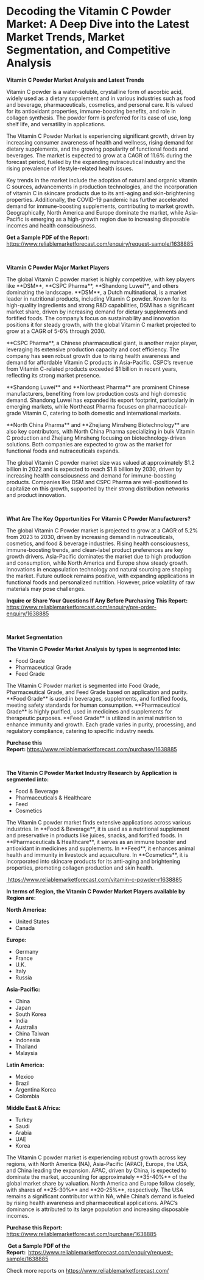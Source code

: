 <p><h1>Decoding the Vitamin C Powder Market: A Deep Dive into the Latest Market Trends, Market Segmentation, and Competitive Analysis</h1></p><p><strong>Vitamin C Powder Market Analysis and Latest Trends</strong></p>
<p><p>Vitamin C powder is a water-soluble, crystalline form of ascorbic acid, widely used as a dietary supplement and in various industries such as food and beverage, pharmaceuticals, cosmetics, and personal care. It is valued for its antioxidant properties, immune-boosting benefits, and role in collagen synthesis. The powder form is preferred for its ease of use, long shelf life, and versatility in applications.</p><p>The Vitamin C Powder Market is experiencing significant growth, driven by increasing consumer awareness of health and wellness, rising demand for dietary supplements, and the growing popularity of functional foods and beverages. The market is expected to grow at a CAGR of 11.6% during the forecast period, fueled by the expanding nutraceutical industry and the rising prevalence of lifestyle-related health issues.</p><p>Key trends in the market include the adoption of natural and organic vitamin C sources, advancements in production technologies, and the incorporation of vitamin C in skincare products due to its anti-aging and skin-brightening properties. Additionally, the COVID-19 pandemic has further accelerated demand for immune-boosting supplements, contributing to market growth. Geographically, North America and Europe dominate the market, while Asia-Pacific is emerging as a high-growth region due to increasing disposable incomes and health consciousness.</p></p>
<p><strong>Get a Sample PDF of the Report:&nbsp;</strong> <a href="https://www.reliablemarketforecast.com/enquiry/request-sample/1638885?utm_campaign=1167&utm_medium=2&utm_source=Github&utm_content=ia&utm_term=25012025&utm_id=vitamin-c-powder">https://www.reliablemarketforecast.com/enquiry/request-sample/1638885</a></p>
<p>&nbsp;</p>
<p><strong>Vitamin C Powder Major Market Players</strong></p>
<p><p>The global Vitamin C powder market is highly competitive, with key players like **DSM**, **CSPC Pharma**, **Shandong Luwei**, and others dominating the landscape. **DSM**, a Dutch multinational, is a market leader in nutritional products, including Vitamin C powder. Known for its high-quality ingredients and strong R&D capabilities, DSM has a significant market share, driven by increasing demand for dietary supplements and fortified foods. The company’s focus on sustainability and innovation positions it for steady growth, with the global Vitamin C market projected to grow at a CAGR of 5-6% through 2030.</p><p>**CSPC Pharma**, a Chinese pharmaceutical giant, is another major player, leveraging its extensive production capacity and cost efficiency. The company has seen robust growth due to rising health awareness and demand for affordable Vitamin C products in Asia-Pacific. CSPC’s revenue from Vitamin C-related products exceeded $1 billion in recent years, reflecting its strong market presence.</p><p>**Shandong Luwei** and **Northeast Pharma** are prominent Chinese manufacturers, benefiting from low production costs and high domestic demand. Shandong Luwei has expanded its export footprint, particularly in emerging markets, while Northeast Pharma focuses on pharmaceutical-grade Vitamin C, catering to both domestic and international markets.</p><p>**North China Pharma** and **Zhejiang Minsheng Biotechnology** are also key contributors, with North China Pharma specializing in bulk Vitamin C production and Zhejiang Minsheng focusing on biotechnology-driven solutions. Both companies are expected to grow as the market for functional foods and nutraceuticals expands.</p><p>The global Vitamin C powder market size was valued at approximately $1.2 billion in 2022 and is expected to reach $1.8 billion by 2030, driven by increasing health consciousness and demand for immune-boosting products. Companies like DSM and CSPC Pharma are well-positioned to capitalize on this growth, supported by their strong distribution networks and product innovation.</p></p>
<p>&nbsp;</p>
<p><strong>What Are The Key Opportunities For Vitamin C Powder Manufacturers?</strong></p>
<p><p>The global Vitamin C Powder market is projected to grow at a CAGR of 5.2% from 2023 to 2030, driven by increasing demand in nutraceuticals, cosmetics, and food & beverage industries. Rising health consciousness, immune-boosting trends, and clean-label product preferences are key growth drivers. Asia-Pacific dominates the market due to high production and consumption, while North America and Europe show steady growth. Innovations in encapsulation technology and natural sourcing are shaping the market. Future outlook remains positive, with expanding applications in functional foods and personalized nutrition. However, price volatility of raw materials may pose challenges.</p></p>
<p><strong>Inquire or Share Your Questions If Any Before Purchasing This Report:</strong> <a href="https://www.reliablemarketforecast.com/enquiry/pre-order-enquiry/1638885?utm_campaign=1167&utm_medium=2&utm_source=Github&utm_content=ia&utm_term=25012025&utm_id=vitamin-c-powder">https://www.reliablemarketforecast.com/enquiry/pre-order-enquiry/1638885</a></p>
<p>&nbsp;</p>
<p><strong>Market Segmentation</strong></p>
<p><strong>The Vitamin C Powder Market Analysis by types is segmented into:</strong></p>
<p><ul><li>Food Grade</li><li>Pharmaceutical Grade</li><li>Feed Grade</li></ul></p>
<p><p>The Vitamin C Powder market is segmented into Food Grade, Pharmaceutical Grade, and Feed Grade based on application and purity. **Food Grade** is used in beverages, supplements, and fortified foods, meeting safety standards for human consumption. **Pharmaceutical Grade** is highly purified, used in medicines and supplements for therapeutic purposes. **Feed Grade** is utilized in animal nutrition to enhance immunity and growth. Each grade varies in purity, processing, and regulatory compliance, catering to specific industry needs.</p></p>
<p><strong>Purchase this Report:&nbsp;</strong><a href="https://www.reliablemarketforecast.com/purchase/1638885?utm_campaign=1167&utm_medium=2&utm_source=Github&utm_content=ia&utm_term=25012025&utm_id=vitamin-c-powder">https://www.reliablemarketforecast.com/purchase/1638885</a></p>
<p>&nbsp;</p>
<p><strong>The Vitamin C Powder Market Industry Research by Application is segmented into:</strong></p>
<p><ul><li>Food & Beverage</li><li>Pharmaceuticals & Healthcare</li><li>Feed</li><li>Cosmetics</li></ul></p>
<p><p>The Vitamin C powder market finds extensive applications across various industries. In **Food & Beverage**, it is used as a nutritional supplement and preservative in products like juices, snacks, and fortified foods. In **Pharmaceuticals & Healthcare**, it serves as an immune booster and antioxidant in medicines and supplements. In **Feed**, it enhances animal health and immunity in livestock and aquaculture. In **Cosmetics**, it is incorporated into skincare products for its anti-aging and brightening properties, promoting collagen production and skin health.</p></p>
<p><a href="https://www.reliablemarketforecast.com/vitamin-c-powder-r1638885?utm_campaign=1167&utm_medium=2&utm_source=Github&utm_content=ia&utm_term=25012025&utm_id=vitamin-c-powder">&nbsp;https://www.reliablemarketforecast.com/vitamin-c-powder-r1638885</a></p>
<p><strong>In terms of Region, the Vitamin C Powder Market Players available by Region are:</strong></p>
<p>
    <p> <strong> North America: </strong>
        <ul>
            <li>United States</li>
            <li>Canada</li>
        </ul>
        </p> 
    <p> <strong> Europe: </strong>
        <ul>
            <li>Germany</li>
            <li>France</li>
            <li>U.K.</li>
            <li>Italy</li>
            <li>Russia</li>
        </ul>
        </p> 
    <p> <strong> Asia-Pacific: </strong>
        <ul>
            <li>China</li>
            <li>Japan</li>
            <li>South Korea</li>
            <li>India</li>
            <li>Australia</li>
            <li>China Taiwan</li>
            <li>Indonesia</li>
            <li>Thailand</li>
            <li>Malaysia</li>
        </ul>
        </p> 
    <p> <strong> Latin America: </strong>
        <ul>
            <li>Mexico</li>
            <li>Brazil</li>
            <li>Argentina Korea</li>
            <li>Colombia</li>
        </ul>
        </p> 
    <p> <strong> Middle East & Africa: </strong>
        <ul>
            <li>Turkey</li>
            <li>Saudi</li>
            <li>Arabia</li>
            <li>UAE</li>
            <li>Korea</li>
        </ul>
    </p>
    </p>
<p><p>The Vitamin C powder market is experiencing robust growth across key regions, with North America (NA), Asia-Pacific (APAC), Europe, the USA, and China leading the expansion. APAC, driven by China, is expected to dominate the market, accounting for approximately **35-40%** of the global market share by valuation. North America and Europe follow closely, with shares of **25-30%** and **20-25%**, respectively. The USA remains a significant contributor within NA, while China’s demand is fueled by rising health awareness and pharmaceutical applications. APAC’s dominance is attributed to its large population and increasing disposable incomes.</p></p>
<p><strong>Purchase this Report: </strong><a href="https://www.reliablemarketforecast.com/purchase/1638885?utm_campaign=1167&utm_medium=2&utm_source=Github&utm_content=ia&utm_term=25012025&utm_id=vitamin-c-powder">https://www.reliablemarketforecast.com/purchase/1638885</a></p>
<p>&nbsp;<strong>Get a Sample PDF of the Report:&nbsp;&nbsp;</strong><a href="https://www.reliablemarketforecast.com/enquiry/request-sample/1638885?utm_campaign=1167&utm_medium=2&utm_source=Github&utm_content=ia&utm_term=25012025&utm_id=vitamin-c-powder">https://www.reliablemarketforecast.com/enquiry/request-sample/1638885</a></p>
<p><strong></strong></p>
<p>Check more reports on <a href="https://www.reliablemarketforecast.com/?utm_campaign=1167&utm_medium=2&utm_source=Github&utm_content=ia&utm_term=25012025&utm_id=vitamin-c-powder">https://www.reliablemarketforecast.com/</a></p>